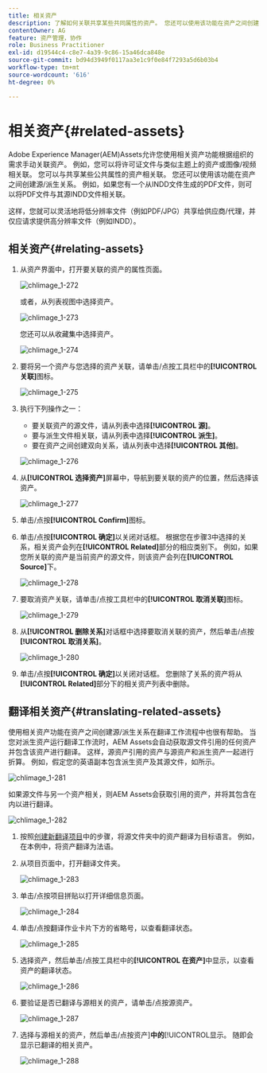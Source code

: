 ```yaml
---
title: 相关资产
description: 了解如何关联共享某些共同属性的资产。 您还可以使用该功能在资产之间创建源/派生关系。
contentOwner: AG
feature: 资产管理，协作
role: Business Practitioner
exl-id: d19544c4-c8e7-4a39-9c86-15a46dca848e
source-git-commit: bd94d3949f0117aa3e1c9f0e84f7293a5d6b03b4
workflow-type: tm+mt
source-wordcount: '616'
ht-degree: 0%

---
```


# 相关资产{#related-assets}

Adobe Experience Manager(AEM)Assets允许您使用相关资产功能根据组织的需求手动关联资产。 例如，您可以将许可证文件与类似主题上的资产或图像/视频相关联。 您可以与共享某些公共属性的资产相关联。 您还可以使用该功能在资产之间创建源/派生关系。 例如，如果您有一个从INDD文件生成的PDF文件，则可以将PDF文件与其源INDD文件相关联。

这样，您就可以灵活地将低分辨率文件（例如PDF/JPG）共享给供应商/代理，并仅应请求提供高分辨率文件（例如INDD）。

## 相关资产{#relating-assets}

1. 从资产界面中，打开要关联的资产的属性页面。

   ![chlimage_1-272](assets/chlimage_1-272.png)

   或者，从列表视图中选择资产。

   ![chlimage_1-273](assets/chlimage_1-273.png)

   您还可以从收藏集中选择资产。

   ![chlimage_1-274](assets/chlimage_1-274.png)

1. 要将另一个资产与您选择的资产关联，请单击/点按工具栏中的&#x200B;**[!UICONTROL 关联]**&#x200B;图标。

   ![chlimage_1-275](assets/chlimage_1-275.png)

1. 执行下列操作之一：

   * 要关联资产的源文件，请从列表中选择&#x200B;**[!UICONTROL 源]**。
   * 要与派生文件相关联，请从列表中选择&#x200B;**[!UICONTROL 派生]**。
   * 要在资产之间创建双向关系，请从列表中选择&#x200B;**[!UICONTROL 其他]**。

   ![chlimage_1-276](assets/chlimage_1-276.png)

1. 从&#x200B;**[!UICONTROL 选择资产]**&#x200B;屏幕中，导航到要关联的资产的位置，然后选择该资产。

   ![chlimage_1-277](assets/chlimage_1-277.png)

1. 单击/点按&#x200B;**[!UICONTROL Confirm]**&#x200B;图标。
1. 单击/点按&#x200B;**[!UICONTROL 确定]**&#x200B;以关闭对话框。 根据您在步骤3中选择的关系，相关资产会列在&#x200B;**[!UICONTROL Related]**&#x200B;部分的相应类别下。 例如，如果您所关联的资产是当前资产的源文件，则该资产会列在&#x200B;**[!UICONTROL Source]**&#x200B;下。

   ![chlimage_1-278](assets/chlimage_1-278.png)

1. 要取消资产关联，请单击/点按工具栏中的&#x200B;**[!UICONTROL 取消关联]**&#x200B;图标。

   ![chlimage_1-279](assets/chlimage_1-279.png)

1. 从&#x200B;**[!UICONTROL 删除关系]**&#x200B;对话框中选择要取消关联的资产，然后单击/点按&#x200B;**[!UICONTROL 取消关系]**。

   ![chlimage_1-280](assets/chlimage_1-280.png)

1. 单击/点按&#x200B;**[!UICONTROL 确定]**&#x200B;以关闭对话框。 您删除了关系的资产将从&#x200B;**[!UICONTROL Related]**&#x200B;部分下的相关资产列表中删除。

## 翻译相关资产{#translating-related-assets}

使用相关资产功能在资产之间创建源/派生关系在翻译工作流程中也很有帮助。 当您对派生资产运行翻译工作流时，AEM Assets会自动获取源文件引用的任何资产并包含该资产进行翻译。 这样，源资产引用的资产与源资产和派生资产一起进行折算。 例如，假定您的英语副本包含派生资产及其源文件，如所示。

![chlimage_1-281](assets/chlimage_1-281.png)

如果源文件与另一个资产相关，则AEM Assets会获取引用的资产，并将其包含在内以进行翻译。

![chlimage_1-282](assets/chlimage_1-282.png)

1. 按照[创建新翻译项目](translation-projects.md#create-a-new-translation-project)中的步骤，将源文件夹中的资产翻译为目标语言。 例如，在本例中，将资产翻译为法语。
1. 从项目页面中，打开翻译文件夹。

   ![chlimage_1-283](assets/chlimage_1-283.png)

1. 单击/点按项目拼贴以打开详细信息页面。

   ![chlimage_1-284](assets/chlimage_1-284.png)

1. 单击/点按翻译作业卡片下方的省略号，以查看翻译状态。

   ![chlimage_1-285](assets/chlimage_1-285.png)

1. 选择资产，然后单击/点按工具栏中的&#x200B;**[!UICONTROL 在资产]**&#x200B;中显示，以查看资产的翻译状态。

   ![chlimage_1-286](assets/chlimage_1-286.png)

1. 要验证是否已翻译与源相关的资产，请单击/点按源资产。

   ![chlimage_1-287](assets/chlimage_1-287.png)

1. 选择与源相关的资产，然后单击/点按资产&#x200B;]**中的**[!UICONTROL &#x200B;显示。 随即会显示已翻译的相关资产。

   ![chlimage_1-288](assets/chlimage_1-288.png)
